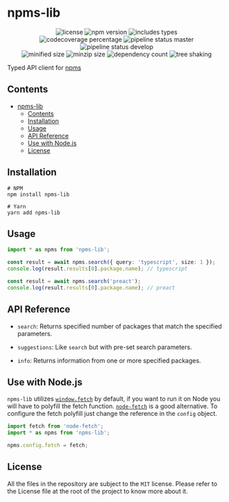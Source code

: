 # npms-lib

<div align="center">

  <img alt="license" src="https://img.shields.io/npm/l/npms-lib?style=flat-square">
  
  <img alt="npm version" src="https://img.shields.io/npm/v/npms-lib?style=flat-square">

  <img alt="includes types" src="https://img.shields.io/npm/types/npms-lib?style=flat-square">
</div>

<div align="center">
  <img alt="codecoverage percentage" src="https://img.shields.io/codecov/c/github/frantss/npms-lib/master?logo=codecov&style=flat-square&token=e30335a5a6a3484d9055b1e319ccc029&label=overall%20coverage">

  <img alt="pipeline status master" src="https://img.shields.io/circleci/build/github/Frantss/npms-lib/master?label=master&logo=circleci&style=flat-square&token=c97c78f1040c038c4857e8bbc6ab5a4acc310455">

  <img alt="pipeline status develop" src="https://img.shields.io/circleci/build/github/Frantss/npms-lib/develop?label=develop&logo=circleci&style=flat-square&token=c97c78f1040c038c4857e8bbc6ab5a4acc310455">
</div>

<div align="center">
  <img alt="minified size" src="https://badgen.net/bundlephobia/min/npms-lib?style=flat-square">
  <img alt="minzip size" src="https://badgen.net/bundlephobia/minzip/npms-lib?style=flat-square">
  <img alt="dependency count" src="https://badgen.net/bundlephobia/dependency-count/npms-lib?style=flat-square">
  <img alt="tree shaking" src="https://badgen.net/bundlephobia/tree-shaking/npms-lib?style=flat-square">
</div>

Typed API client for [npms](https://npms.io/)

## Contents

- [npms-lib](#npms-lib)
  - [Contents](#contents)
  - [Installation](#installation)
  - [Usage](#usage)
  - [API Reference](#api-reference)
  - [Use with Node.js](#use-with-nodejs)
  - [License](#license)

## Installation

```shell
# NPM
npm install npms-lib

# Yarn
yarn add npms-lib
```

## Usage

```ts
import * as npms from 'npms-lib';

const result = await npms.search({ query: 'typescript', size: 1 });
console.log(result.results[0].package.name); // typescript

const result = await npms.search('preact');
console.log(result.results[0].package.name); // preact
```

## API Reference

- `search`: Returns specified number of packages that match the specified parameters.

- `suggestions`: Like `search` but with pre-set search parameters.

- `info`: Returns information from one or more specified packages.

## Use with Node.js

`npms-lib` utilizes [`window.fetch`](https://developer.mozilla.org/en-US/docs/Web/API/Fetch_API) by default, if you want to run it on Node you will have to polyfill the fetch function. [`node-fetch`](https://www.npmjs.com/package/node-fetch) is a good alternative.
To configure the fetch polyfill just change the reference in the `config` object.

```ts
import fetch from 'node-fetch';
import * as npms from 'npms-lib';

npms.config.fetch = fetch;
```

## License

All the files in the repository are subject to the `MIT` license. Please refer to the License file at the root of the project to know more about it.
